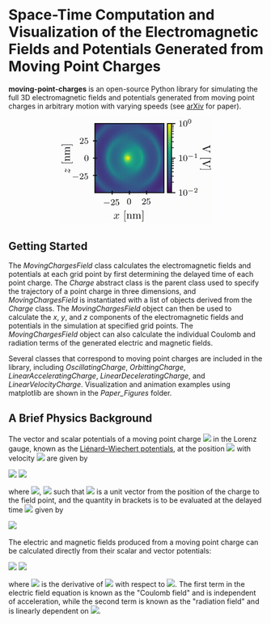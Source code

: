 
# Space-Time Computation and Visualization of the Electromagnetic Fields and Potentials Generated from Moving Point Charges
**moving-point-charges** is an open-source Python library for simulating the full 3D electromagnetic fields and potentials generated from moving point charges in arbitrary motion with varying speeds (see [arXiv](https://arxiv.org/abs/2010.01558) for paper).

<p align="center">
  <img width="300" src="https://github.com/MatthewFilipovich/moving-point-charges/blob/master/Paper_Figures/Animations/readme.gif">
</p>

## Getting Started
The *MovingChargesField* class calculates the electromagnetic fields and potentials at each grid point by first determining the delayed time of each point charge. The *Charge* abstract class is the parent class used to specify the trajectory of a point charge in three dimensions, and *MovingChargesField* is instantiated with a list of objects derived from the *Charge* class. The *MovingChargesField* object can then be used to calculate the *x*, *y*, and *z* components of the electromagnetic fields and potentials in the simulation at specified grid points. The *MovingChargesField* object can also calculate the individual Coulomb and radiation terms of the generated electric and magnetic fields.

Several classes that correspond to moving point charges are included in the library, including *OscillatingCharge*, *OrbittingCharge*, *LinearAcceleratingCharge*, *LinearDeceleratingCharge*, and *LinearVelocityCharge*. Visualization and animation examples using matplotlib are shown in the *Paper_Figures* folder. 

## A Brief Physics Background

The vector and scalar potentials of a moving point charge <img src="https://render.githubusercontent.com/render/math?math=q"> in the Lorenz gauge, known as the [Liénard–Wiechert potentials](https://en.wikipedia.org/wiki/Li%C3%A9nard%E2%80%93Wiechert_potential), at the position <img src="https://render.githubusercontent.com/render/math?math=\mathbf{r}_p(t)"/> with velocity <img src="https://render.githubusercontent.com/render/math?math=c\boldsymbol{\beta}"/> are given by

<img src="https://render.githubusercontent.com/render/math?math=\boldsymbol{\Phi}(\mathbf{r}, t) = \frac{q}{4\pi\epsilon_0}\left[ \frac{1}{\kappa R}\right]_{t\mathrm{'}},">

<img src="https://render.githubusercontent.com/render/math?math=\mathbf{A}(\mathbf{r}, t) = \frac{\mu_0 q}{4\pi}\left[ \frac{\boldsymbol{\beta}}{\kappa R}\right]_{t\mathrm{'}},">

where <img src="https://render.githubusercontent.com/render/math?math=R=\left| \mathbf{r}-\mathbf{r}_p\left(t\mathrm{'}\right) \right|">, <img src="https://render.githubusercontent.com/render/math?math=\kappa=1-\mathbf{n}(t\mathrm{'})\cdot \boldsymbol{\beta}(t\mathrm{'})"/> such that <img src="https://render.githubusercontent.com/render/math?math={\mathbf{n}=(\mathbf{r}-\mathbf{r}_p(t\mathrm{'}))/R}"/> is a unit vector from the position of the charge to the field point, and the quantity in brackets is to be evaluated at the delayed time <img src="https://render.githubusercontent.com/render/math?math=t\mathrm{'}"/> given by

<img src="https://render.githubusercontent.com/render/math?math=t\mathrm{'}=t-\frac{R(t\mathrm{'})}{c}."/>

The electric and magnetic fields produced from a moving point charge can be calculated directly from their scalar and vector potentials:

<img src="https://render.githubusercontent.com/render/math?math=\mathbf{E}\left(\mathbf{r}, t\right) = \frac{q}{4\pi\epsilon_0} \Bigg[ \frac{\left( \mathbf{n}-\boldsymbol{\beta} \right)\left(1-\beta^2\right)}{\kappa^3 R^2}%2B\frac{\mathbf{n}}{c\kappa^3 R} \times \left[ \left(\mathbf{n}-\boldsymbol{\beta}\right) \times \boldsymbol{\dot{\beta}} \right] \Bigg]_{t\mathrm{'}},"/>

<img src="https://render.githubusercontent.com/render/math?math=\mathbf{B} = \frac{1}{c} \left[ \mathbf{n} \times \mathbf{E} \right]_{t\mathrm{'}},"/>

where <img src="https://render.githubusercontent.com/render/math?math=\boldsymbol{\dot{\beta}}"/> is the derivative of <img src="https://render.githubusercontent.com/render/math?math=\boldsymbol{\beta}"/> with respect to <img src="https://render.githubusercontent.com/render/math?math=t\mathrm{'}"/>. The first term in the electric field equation is known as the "Coulomb field" and is independent of acceleration, while the second term is known as the "radiation field" and is linearly dependent on <img src="https://render.githubusercontent.com/render/math?math=\boldsymbol{\dot{\beta}}"/>.




